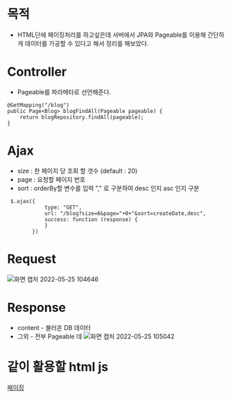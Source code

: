 # 목적
- HTML단에 페이징처리를 하고싶은데 서버에서 JPA와 Pageable를 이용해 간단하게 데이터를 가공할 수 있다고 해서 정리를 해보았다.

# Controller
- Pageable를 파라메타로 선언해준다.
```
@GetMapping("/blog")
public Page<Blog> blogFindAll(Pageable pageable) {
    return blogRepository.findAll(pageable);
}
```

# Ajax
- size : 한 페이지 당 조회 할 갯수 (default : 20)
- page : 요청할 페이지 번호
- sort : orderBy할 변수를 입력  "," 로 구분하여 desc 인지 asc 인지 구분
```
 $.ajax({
            type: "GET",
            url: "/blog?size=6&page="+0+"&sort=createDate,desc",
            success: function (response) {
            }
        })
```


# Request

![화면 캡처 2022-05-25 104646](https://user-images.githubusercontent.com/81284265/170161438-c2643c2f-5b4a-425c-b9bc-c0c006848195.png)

# Response
- content - 불러온 DB 데이터 
- 그외 - 전부 Pageable 데
![화면 캡처 2022-05-25 105042](https://user-images.githubusercontent.com/81284265/170162110-20374833-8267-4279-bdf2-eff706f3a68e.png)


# 같이 활용할 html js
[페이징](https://github.com/whitewise95/TIL/tree/main/HTML/paging)
